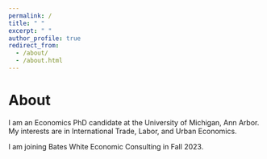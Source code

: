 ```yaml
---
permalink: /
title: " "
excerpt: " "
author_profile: true
redirect_from: 
  - /about/
  - /about.html
---
```


About
======

I am an Economics PhD candidate at the University of Michigan, Ann Arbor. My interests are in International Trade, Labor, and Urban Economics. 

I am joining Bates White Economic Consulting in Fall 2023. 

